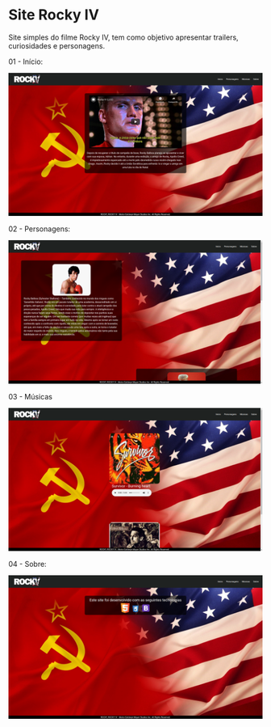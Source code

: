 # Site Rocky IV
Site simples do filme Rocky IV, tem como objetivo apresentar trailers, curiosidades e personagens.

 01 - Início:

<p align="center">
<img src="img/inicio.png">
</p>

02 - Personagens:

<p align="center">
<img src="img/personagens.png">
</p>

03 - Músicas

<p align="center">
<img src="img/musicas.png">
</p>

04 - Sobre:

<p align="center">
<img src="img/sobre.png">
</p>


